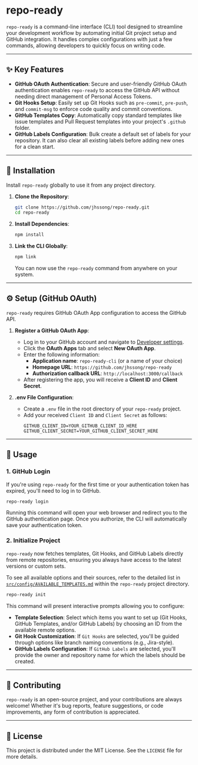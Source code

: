 # repo-ready

`repo-ready` is a command-line interface (CLI) tool designed to streamline your development workflow by automating initial Git project setup and GitHub integration. It handles complex configurations with just a few commands, allowing developers to quickly focus on writing code.

---

## ✨ Key Features

- **GitHub OAuth Authentication**: Secure and user-friendly GitHub OAuth authentication enables `repo-ready` to access the GitHub API without needing direct management of Personal Access Tokens.
- **Git Hooks Setup**: Easily set up Git Hooks such as `pre-commit`, `pre-push`, and `commit-msg` to enforce code quality and commit conventions.
- **GitHub Templates Copy**: Automatically copy standard templates like issue templates and Pull Request templates into your project's `.github` folder.
- **GitHub Labels Configuration**: Bulk create a default set of labels for your repository. It can also clear all existing labels before adding new ones for a clean start.

---

## 🚀 Installation

Install `repo-ready` globally to use it from any project directory.

1.  **Clone the Repository**:

    ```bash
    git clone https://github.com/jhssong/repo-ready.git
    cd repo-ready
    ```

2.  **Install Dependencies**:

    ```bash
    npm install
    ```

3.  **Link the CLI Globally**:
    ```bash
    npm link
    ```
    You can now use the `repo-ready` command from anywhere on your system.

---

## ⚙️ Setup (GitHub OAuth)

`repo-ready` requires GitHub OAuth App configuration to access the GitHub API.

1.  **Register a GitHub OAuth App**:
    - Log in to your GitHub account and navigate to [Developer settings](https://github.com/settings/developers).
    - Click the **OAuth Apps** tab and select **New OAuth App**.
    - Enter the following information:
      - **Application name**: `repo-ready-cli` (or a name of your choice)
      - **Homepage URL**: `https://github.com/jhssong/repo-ready`
      - **Authorization callback URL**: `http://localhost:3000/callback`
    - After registering the app, you will receive a **Client ID** and **Client Secret**.

2.  **.env File Configuration**:
    - Create a `.env` file in the root directory of your `repo-ready` project.
    - Add your received `Client ID` and `Client Secret` as follows:
      ```dotenv
      GITHUB_CLIENT_ID=YOUR_GITHUB_CLIENT_ID_HERE
      GITHUB_CLIENT_SECRET=YOUR_GITHUB_CLIENT_SECRET_HERE
      ```

---

## 📝 Usage

### 1. GitHub Login

If you're using `repo-ready` for the first time or your authentication token has expired, you'll need to log in to GitHub.

```bash
repo-ready login
```

Running this command will open your web browser and redirect you to the GitHub authentication page. Once you authorize, the CLI will automatically save your authentication token.

### 2. Initialize Project

`repo-ready` now fetches templates, Git Hooks, and GitHub Labels directly from remote repositories, ensuring you always have access to the latest versions or custom sets.

To see all available options and their sources, refer to the detailed list in [`src/config/AVAILABLE_TEMPLATES.md`](src/config/AVAILABLE_TEMPLATES.md) within the `repo-ready` project directory.

```bash
repo-ready init
```

This command will present interactive prompts allowing you to configure:

- **Template Selection**: Select which items you want to set up (Git Hooks, GitHub Templates, and/or GitHub Labels) by choosing an ID from the available remote options.
- **Git Hook Customization**: If `Git Hooks` are selected, you'll be guided through options like branch naming conventions (e.g., Jira-style).
- **GitHub Labels Configuration**: If `GitHub Labels` are selected, you'll provide the owner and repository name for which the labels should be created.

---

## 🤝 Contributing

`repo-ready` is an open-source project, and your contributions are always welcome! Whether it's bug reports, feature suggestions, or code improvements, any form of contribution is appreciated.

---

## 📄 License

This project is distributed under the MIT License. See the `LICENSE` file for more details.
